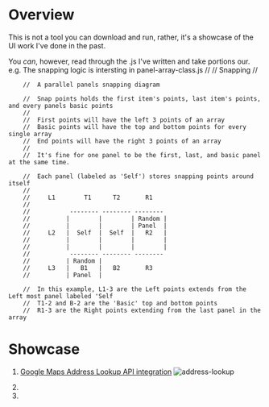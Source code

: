 # Overview
This is not a tool you can download and run, rather, it's a showcase of the UI work I've done in the past.

You _can_, however, read through the .js I've written and take portions our.
e.g. The snapping logic is intersting in panel-array-class.js
        //
        // Snapping
        //

        //  A parallel panels snapping diagram

        //  Snap points holds the first item's points, last item's points, and every panels basic points
        //
        //  First points will have the left 3 points of an array
        //  Basic points will have the top and bottom points for every single array
        //  End points will have the right 3 points of an array
        //
        //  It's fine for one panel to be the first, last, and basic panel at the same time.

        //  Each panel (labeled as 'Self') stores snapping points around itself
        //
        //     L1        T1      T2       R1
        //
        //           -------- -------- --------
        //          |        |        | Random |
        //          |        |        | Panel  |
        //     L2   |  Self  |  Self  |   R2   |
        //          |        |        |        |
        //          |        |        |        |
        //           -------- -------- --------
        //          | Random |
        //     L3   |   B1   |   B2       R3
        //          | Panel  |

        //  In this example, L1-3 are the Left points extends from the Left most panel labeled 'Self
        //  T1-2 and B-2 are the 'Basic' top and bottom points
        //  R1-3 are the Right points extending from the last panel in the array

# Showcase

1. [Google Maps Address Lookup API integration](panelizer-google-maps.js)
![address-lookup](https://github.com/user-attachments/assets/e06ccdc1-b1dd-4292-b9c7-659219458c0f)

2. 
3. 
